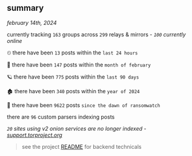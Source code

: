 
## summary
_february 14th, 2024_

currently tracking `163` groups across `299` relays & mirrors - _`100` currently online_

⏲ there have been `13` posts within the `last 24 hours`

🦈 there have been `147` posts within the `month of february`

🪐 there have been `775` posts within the `last 90 days`

🏚 there have been `340` posts within the `year of 2024`

🦕 there have been `9622` posts `since the dawn of ransomwatch`

there are `96` custom parsers indexing posts

_`20` sites using v2 onion services are no longer indexed - [support.torproject.org](https://support.torproject.org/onionservices/v2-deprecation/)_

> see the project [README](https://github.com/joshhighet/ransomwatch#ransomwatch--) for backend technicals
